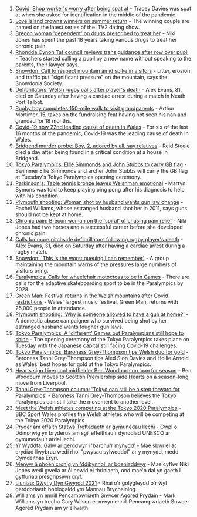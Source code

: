 1. [Covid: Shop worker's worry after being spat at](https://www.bbc.co.uk/news/uk-wales-58305333) - Tracey Davies was spat at when she asked for identification in the middle of the pandemic.
2. [Love Island crowns winners on summer return](https://www.bbc.co.uk/news/entertainment-arts-58306258) - The winning couple are named on the latest series of the ITV2 dating show.
3. [Brecon woman 'dependent' on drugs prescribed to treat her](https://www.bbc.co.uk/news/uk-wales-57999182) - Niki Jones has spent the past 18 years taking various drugs to treat her chronic pain.
4. [Rhondda Cynon Taf council reviews trans guidance after row over pupil](https://www.bbc.co.uk/news/uk-wales-58305271) - Teachers started calling a pupil by a new name without speaking to the parents, their lawyer says.
5. [Snowdon: Call to respect mountain amid spike in visitors](https://www.bbc.co.uk/news/uk-wales-58283816) - Litter, erosion and traffic put "significant pressure" on the mountain, says the Snowdonia Society.
6. [Defibrillators: Welsh rugby calls after player's death](https://www.bbc.co.uk/news/uk-wales-58302827) - Alex Evans, 31, died on Saturday after having a cardiac arrest during a match in Neath Port Talbot.
7. [Rugby boy completes 150-mile walk to visit grandparents](https://www.bbc.co.uk/news/uk-england-coventry-warwickshire-58308921) - Arthur Mortimer, 15, takes on the fundraising feat having not seen his nan and grandad for 18 months.
8. [Covid-19 now 22nd leading cause of death in Wales](https://www.bbc.co.uk/news/uk-wales-58304855) - For six of the last 16 months of the pandemic, Covid-19 was the leading cause of death in Wales.
9. [Bridgend murder probe: Boy, 2, adored by all, say relatives](https://www.bbc.co.uk/news/uk-wales-58305253) - Reid Steele died a day after being found in a critical condition at a house in Bridgend.
10. [Tokyo Paralympics: Ellie Simmonds and John Stubbs to carry GB flag](https://www.bbc.co.uk/sport/disability-sport/58303759) - Swimmer Ellie Simmonds and archer John Stubbs will carry the GB flag at Tuesday's Tokyo Paralympics opening ceremony.
11. [Parkinson's: Table tennis bronze leaves Welshman emotional](https://www.bbc.co.uk/news/uk-wales-58303655) - Martyn Symons was told to keep playing ping pong after his diagnosis to help with his condition.
12. [Plymouth shooting: Woman shot by husband wants gun law change](https://www.bbc.co.uk/news/uk-wales-58283811) - Rachel Williams, whose estranged husband shot her in 2011, says guns should not be kept at home.
13. [Chronic pain: Brecon woman on the 'spiral' of chasing pain relief](https://www.bbc.co.uk/news/uk-wales-58308584) - Niki Jones had two horses and a successful career before she developed chronic pain.
14. [Calls for more pitchside defibrillators following rugby player's death](https://www.bbc.co.uk/news/uk-wales-58311525) - Alex Evans, 31, died on Saturday after having a cardiac arrest during a rugby match.
15. [Snowdon: 'This is the worst queuing I can remember'](https://www.bbc.co.uk/news/uk-wales-58284171) - A group maintaining the mountain warns of the pressures large numbers of visitors bring.
16. [Paralympics: Calls for wheelchair motocross to be in Games](https://www.bbc.co.uk/news/uk-england-manchester-58297582) - There are calls for the adaptive skateboarding sport to be in the Paralympics by 2028.
17. [Green Man: Festival returns in the Welsh mountains after Covid restrictions](https://www.bbc.co.uk/news/entertainment-arts-58282999) - Wales' largest music festival, Green Man, returns with 25,000 people in attendance.
18. [Plymouth shooting: 'Why is someone allowed to have a gun at home?'](https://www.bbc.co.uk/news/uk-wales-58283814) - A domestic abuse campaigner who survived being shot by her estranged husband wants tougher gun laws.
19. [Tokyo Paralympics: A 'different' Games but Paralympians still hope to shine](https://www.bbc.co.uk/sport/disability-sport/58306545) - The opening ceremony of the Tokyo Paralympics takes place on Tuesday with the Japanese capital still facing Covid-19 challenges.
20. [Tokyo Paralympics: Baroness Grey-Thompson tips Welsh duo for gold](https://www.bbc.co.uk/sport/av/disability-sport/58310373) - Baroness Tanni Grey-Thompson tips Aled Sion Davies and Hollie Arnold as Wales' best hopes for gold at the Tokyo Paralympics.
21. [Hearts sign Liverpool midfielder Ben Woodburn on loan for season](https://www.bbc.co.uk/sport/football/58309178) - Ben Woodburn moves to Scottish Premiership side Hearts on a season-long move from Liverpool.
22. [Tanni Grey-Thompson column: 'Tokyo can still be a step forward for Paralympics'](https://www.bbc.co.uk/sport/disability-sport/58266243) - Baroness Tanni Grey-Thompson believes the Tokyo Paralympics can still take the movement to another level.
23. [Meet the Welsh athletes competing at the Tokyo 2020 Paralympics](https://www.bbc.co.uk/sport/disability-sport/58292355) - BBC Sport Wales profiles the Welsh athletes who will be competing at the Tokyo 2020 Paralympics
24. [Pryder am effaith Statws Treftadaeth ar gymunedau llechi](https://www.bbc.co.uk/newyddion/58235400) - Cwpl o Ddinorwig yn bryderus am sgil effeithiau'r dynodiad UNESCO ar gymunedau'r ardal lechi.
25. [Yr Wyddfa: Galw ar gerddwyr i 'barchu'r mynydd'](https://www.bbc.co.uk/newyddion/58299396) - Mae sbwriel ac erydiad llwybrau wedi rhoi "pwysau sylweddol" ar y mynydd, medd Cymdeithas Eryri.
26. [Menyw â phoen cronig yn 'ddibynnol' ar boenladdwyr](https://www.bbc.co.uk/newyddion/58192418) - Mae cyflwr Niki Jones wedi gwella ar ôl newid ei thriniaeth, ond mae'n dal yn gaeth i gyffuriau presgripsiwn cryf.
27. [Lluniau: Gŵyl y Dyn Gwyrdd 2021](https://www.bbc.co.uk/newyddion/58305385) - Rhai o'r golygfeydd o'r ŵyl gerddoriaeth boblogaidd ym Mannau Brycheiniog.
28. [Williams yn ennill Pencampwriaeth Snwcer Agored Prydain](https://www.bbc.co.uk/newyddion/58302742) - Mark Williams yn trechu Gary Wilson er mwyn ennill Pencampwriaeth Snwcer Agored Prydain am yr eilwaith.
